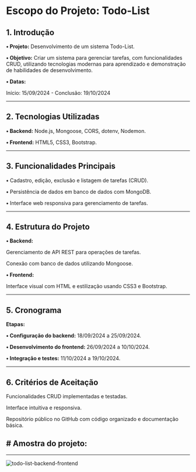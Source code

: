<h1>Escopo do Projeto: Todo-List</h1>
<h2>1. Introdução</h2>
<p><strong>• Projeto:</strong> Desenvolvimento de um sistema Todo-List.</p>
<p><strong>• Objetivo:</strong> Criar um sistema para gerenciar tarefas, com funcionalidades CRUD, utilizando tecnologias modernas para aprendizado e demonstração de habilidades de desenvolvimento.</p>
</p><strong>• Datas:</strong></p>
Início: 15/09/2024 -
Conclusão: 19/10/2024
<hr>
<h2>2. Tecnologias Utilizadas</h2>
<p><strong>• Backend:</strong> Node.js, Mongoose, CORS, dotenv, Nodemon.</p>
<p><strong>• Frontend:</strong> HTML5, CSS3, Bootstrap.</p>
<hr>
<h2>3. Funcionalidades Principais</h2>
<p><strong>•</strong> Cadastro, edição, exclusão e listagem de tarefas (CRUD).</p>
<p><strong>•</strong> Persistência de dados em banco de dados com MongoDB.</p>
<p><strong>•</strong> Interface web responsiva para gerenciamento de tarefas.</p>
<hr>
<h2>4. Estrutura do Projeto</h2>
<p><strong>• Backend:</strong></p>
<p>Gerenciamento de API REST para operações de tarefas.<p>
<p>Conexão com banco de dados utilizando Mongoose.</p>
<p><strong>• Frontend:</strong></p>
<p>Interface visual com HTML e estilização usando CSS3 e Bootstrap.</p>
<hr>
<h2>5. Cronograma</h2>
<p><strong>Etapas:</strong></p>
<p><strong>• Configuração do backend:</strong> 18/09/2024 a 25/09/2024.</p>
<p><strong>• Desenvolvimento do frontend:</strong> 26/09/2024 a 10/10/2024.</p>
<p><strong>• Integração e testes:</strong> 11/10/2024 a 19/10/2024.</p>
<hr>
<h2>6. Critérios de Aceitação</h2>
<p>Funcionalidades CRUD implementadas e testadas.</p>
<p>Interface intuitiva e responsiva.</p>
<p>Repositório público no GitHub com código organizado e documentação básica.</p>

<h2># Amostra do projeto:</h2>
<hr>

![todo-list-backend-frontend](https://github.com/user-attachments/assets/c9ac5932-0c43-4955-9e56-2dbf9350f2c9)

